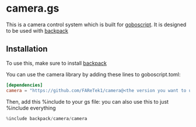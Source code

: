   # camera.gs
  This is a camera control system which is built for [goboscript](https://github.com/aspizu/goboscript).
  It is designed to be used with [backpack](https://github.com/aspizu/backpack)
  
  ## Installation
  To use this, make sure to install [backpack](https://github.com/aspizu/backpack)
  
  You can use the camera library by adding these lines to goboscript.toml:
  ```toml
  [dependencies]
  camera = "https://github.com/FAReTek1/camera@<the version you want to use>"
  ```
  
  Then, add this %include to your gs file:
  you can also use this to just %include everything
  ```rs
  %include backpack/camera/camera
  ```